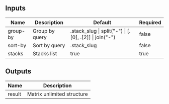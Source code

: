 <!-- markdownlint-disable -->

## Inputs

| Name | Description | Default | Required |
|------|-------------|---------|----------|
| group-by | Group by query | .stack\_slug \| split("-") \| [.[0], .[2]] \| join("-") | false |
| sort-by | Sort by query | .stack\_slug | false |
| stacks | Stacks list | true | true |


## Outputs

| Name | Description |
|------|-------------|
| result | Matrix unlimited structure |
<!-- markdownlint-restore -->
